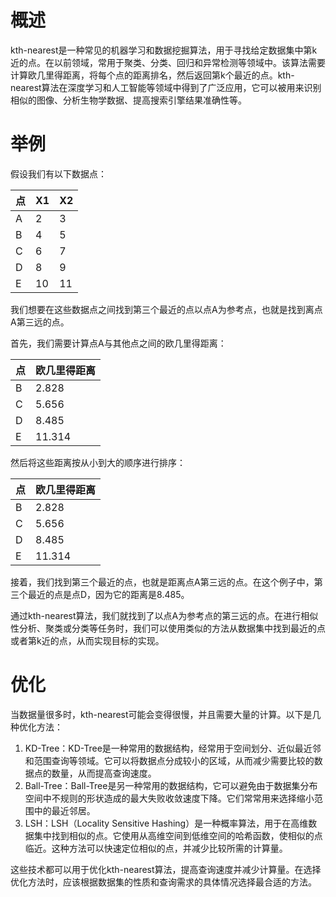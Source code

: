 # 概述

kth-nearest是一种常见的机器学习和数据挖掘算法，用于寻找给定数据集中第k近的点。在以前领域，常用于聚类、分类、回归和异常检测等领域中。该算法需要计算欧几里得距离，将每个点的距离排名，然后返回第k个最近的点。kth-nearest算法在深度学习和人工智能等领域中得到了广泛应用，它可以被用来识别相似的图像、分析生物学数据、提高搜索引擎结果准确性等。

# 举例

假设我们有以下数据点：

| 点 | X1 | X2 |
| -- | -- | -- |
| A  | 2  | 3  |
| B  | 4  | 5  |
| C  | 6  | 7  |
| D  | 8  | 9  |
| E  | 10 | 11 |

我们想要在这些数据点之间找到第三个最近的点以点A为参考点，也就是找到离点A第三远的点。

首先，我们需要计算点A与其他点之间的欧几里得距离：

| 点 | 欧几里得距离 |
| -- | ------------ |
| B  | 2.828        |
| C  | 5.656        |
| D  | 8.485        |
| E  | 11.314       |

然后将这些距离按从小到大的顺序进行排序：

| 点 | 欧几里得距离 |
| -- | ------------ |
| B  | 2.828        |
| C  | 5.656        |
| D  | 8.485        |
| E  | 11.314       |

接着，我们找到第三个最近的点，也就是距离点A第三远的点。在这个例子中，第三个最近的点是点D，因为它的距离是8.485。

通过kth-nearest算法，我们就找到了以点A为参考点的第三远的点。在进行相似性分析、聚类或分类等任务时，我们可以使用类似的方法从数据集中找到最近的点或者第k近的点，从而实现目标的实现。

# 优化

当数据量很多时，kth-nearest可能会变得很慢，并且需要大量的计算。以下是几种优化方法：

1. KD-Tree：KD-Tree是一种常用的数据结构，经常用于空间划分、近似最近邻和范围查询等领域。它可以将数据点分成较小的区域，从而减少需要比较的数据点的数量，从而提高查询速度。
2. Ball-Tree：Ball-Tree是另一种常用的数据结构，它可以避免由于数据集分布空间中不规则的形状造成的最大失败收敛速度下降。它们常常用来选择缩小范围中的最近邻居。
3. LSH：LSH（Locality Sensitive Hashing）是一种概率算法，用于在高维数据集中找到相似的点。它使用从高维空间到低维空间的哈希函数，使相似的点临近。这种方法可以快速定位相似的点，并减少比较所需的计算量。

这些技术都可以用于优化kth-nearest算法，提高查询速度并减少计算量。在选择优化方法时，应该根据数据集的性质和查询需求的具体情况选择最合适的方法。
